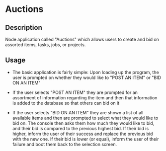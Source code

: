 # Auctions

## Description

Node application called "Auctions" which allows users to create and bid on assorted items, tasks, jobs, or projects.

## Usage

- The basic application is fairly simple: Upon loading up the program, the user is prompted on whether they would like to "POST AN ITEM" or "BID ON AN ITEM"

- If the user selects "POST AN ITEM" they are prompted for an assortment of information regarding the item and then that information is added to the database so that others can bid on it

- If the user selects "BID ON AN ITEM" they are shown a list of all available items and then are prompted to select what they would like to bid on. The console then asks them how much they would like to bid, and their bid is compared to the previous highest bid. If their bid is higher, inform the user of their success and replace the previous bid with the new one. If their bid is lower (or equal), inform the user of their failure and boot them back to the selection screen.
